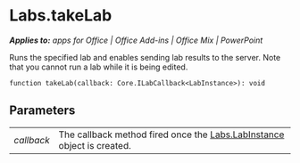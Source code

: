 
# Labs.takeLab

 _**Applies to:** apps for Office | Office Add-ins | Office Mix | PowerPoint_

Runs the specified lab and enables sending lab results to the server. Note that you cannot run a lab while it is being edited.

```
function takeLab(callback: Core.ILabCallback<LabInstance>): void
```


## Parameters


|||
|:-----|:-----|
| _callback_|The callback method fired once the [Labs.LabInstance](../powerpoint/office-mix/reference/labs.labinstance.md) object is created.|
